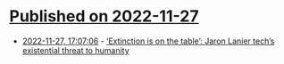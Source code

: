 # [Published on 2022-11-27](index.md)

* [2022-11-27, 17:07:06](https://news.ycombinator.com/item?id=33764499) - [‘Extinction is on the table’: Jaron Lanier tech’s existential threat to humanity](https://www.theguardian.com/technology/2022/nov/27/jaron-lanier-tech-threat-humanity-twitter-social-media)

